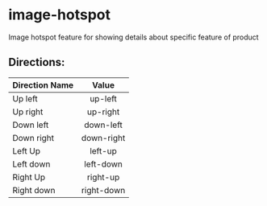 # image-hotspot
Image hotspot feature for showing details about specific feature of product

## Directions:

| Direction Name  | Value       |
| ------------- |:-------------:|
| Up left       |  up-left      |
| Up right      |  up-right     |
| Down left     |  down-left    |
| Down right    |  down-right   |
| Left Up       |  left-up      |
| Left down     |  left-down    |
| Right Up      |  right-up     |
| Right down    |  right-down   |

